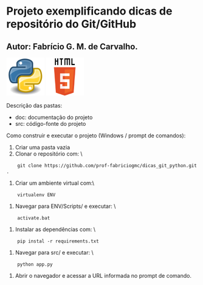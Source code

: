 # Projeto exemplificando dicas de repositório do Git/GitHub
## Autor: Fabrício G. M. de Carvalho.

<p float="left">
<img src="/doc/img/python_logo.png" width="100" height="100"/ alt='python logo'>
<img src="/doc/img/html_5_logo.png" width="100" height="100"/ alt='html5 logo'>
</p>


Descrição das pastas:

* doc: documentação do projeto
* src: código-fonte do projeto

Como construir e executar o projeto (Windows / prompt de comandos):
1. Criar uma pasta vazia
1. Clonar o repositório com: \
```console 
	git clone https://github.com/prof-fabriciogmc/dicas_git_python.git  .
```
1. Criar um ambiente virtual com:\
```console
	virtualenv ENV
```
1. Navegar para ENV/Scripts/ e executar: \
```console
	activate.bat
```
1. Instalar as dependências com: \
```console
	pip instal -r requirements.txt
```
1. Navegar para src/ e executar: \
```console
	python app.py
```
1. Abrir o navegador e acessar a URL informada no prompt de comando.


